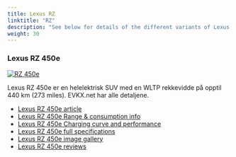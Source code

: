 ```yaml
---
title: Lexus RZ
linktitle: "RZ"
description: "See below for details of the different variants of Lexus RZ"
weight: 30
---
```

### Lexus RZ 450e

<a href="/models/lexus/rz/rz_450e/"><img src="https://media.evkx.net/multimedia/models/lexus/rz/rz_450e/main_1_st.jpg" class="img-fluid" alt="RZ 450e" ></a>

Lexus RZ 450e er en helelektrisk SUV med en WLTP rekkevidde på opptil 440 km (273 miles). EVKX.net har alle detaljene. 

- [Lexus RZ 450e article](/models/lexus/rz/rz_450e/)
- [Lexus RZ 450e Range & consumption info](/models/lexus/rz/rz_450e/rangeandconsumption)
- [Lexus RZ 450e Charging curve and performance](/models/lexus/rz/rz_450e/chargingcurve)
- [Lexus RZ 450e full specifications](/models/lexus/rz/rz_450e/specifications)
- [Lexus RZ 450e image gallery](/models/lexus/rz/rz_450e/gallery)
- [Lexus RZ 450e reviews](/models/lexus/rz/rz_450e/reviews)

